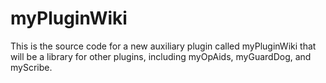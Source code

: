 myPluginWiki
============

This is the source code for a new auxiliary plugin called myPluginWiki that will be a library for other plugins, including myOpAids, myGuardDog, and myScribe.
